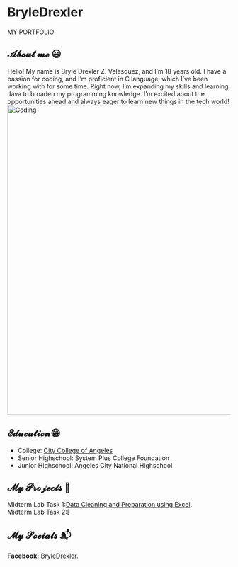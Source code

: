 # BryleDrexler
MY PORTFOLIO
## 𝓐𝓫𝓸𝓾𝓽 𝓶𝓮 😃
Hello! My name is Bryle Drexler Z. Velasquez, and I’m 18 years old. I have a passion for coding, and I’m proficient in C language, which I’ve been working with for some time. Right now, I’m expanding my skills and learning Java to broaden my programming knowledge. I’m excited about the opportunities ahead and always eager to learn new things in the tech world!
<img allign = "left" alt="Coding" width="700" src="https://i.pinimg.com/originals/21/11/61/21116158daaeb1459b4ec0758505e1ad.gif">



## 𝓔𝓭𝓾𝓬𝓪𝓽𝓲𝓸𝓷😁
- College: [City College of Angeles](https://www.facebook.com/CityCollegeOfAngeles)
- Senior Highschool: System Plus College Foundation
- Junior Highschool: Angeles City National Highschool
## 𝓜𝔂 𝓟𝓻𝓸𝓳𝓮𝓬𝓽𝓼 👾
 Midterm Lab Task 1:[Data Cleaning and Preparation using Excel](https://github.com/BryleVelasquez/BryleDrexler/blob/main/Midterm%20Task%201/Task1.md).\
 Midterm Lab Task 2:[
## 𝓜𝔂 𝓢𝓸𝓬𝓲𝓪𝓵𝓼 📬
**Facebook:** [BryleDrexler](https://www.facebook.com/bryle.drexler.9).


